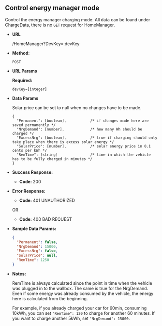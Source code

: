 **Control energy manager mode**
----

Control the energy manager charging mode. All data can be found under ChargeData, there is no `GET` request
for HomeManager.

* **URL**

  /HomeManager?DevKey=:devKey

* **Method:**
  
  `POST`
  
*  **URL Params**

   **Required:**
 
   `devKey=[integer]`

* **Data Params** <br />

  Solar price can be set to null when no changes have to be made.
    
  ```
  {
  	"Permanent": [boolean],           /* if changes made here are saved permanently */
  	"NrgDemand": [number],            /* how many Wh should be charged */
  	"ExcessNrg": [boolean],           /* true if charging should only take place when there is excess solar energy */
  	"SolarPrice": [number],           /* solar energy price in 0.1 cents per kWh */
  	"RemTime": [string]               /* time in which the vehicle has to be fully charged in minutes */
  }
  ```

* **Success Response:**
  
  * **Code:** 200
 
* **Error Response:**

  * **Code:** 401 UNAUTHORIZED

  OR

  * **Code:** 400 BAD REQUEST

* **Sample Data Params:**

  ```json
  {
  	"Permanent": false,
  	"NrgDemand": 15000,
  	"ExcessNrg": false,
  	"SolarPrice": null,
  	"RemTime": 1250
  }
  ```

* **Notes:**

    RemTime is always calculated since the point in time when the vehicle was plugged in to the wallbox.
    The same is true for the NrgDemand. Even if some energy was already consumed by the vehicle, the energy here
    is calculated from the beginning.
    
    For example, if you already charged your car for 60min, consuming 10kWh, you can set `"RemTime": 120` to charge
    for another 60 minutes. If you want to charge another 5kWh, set `"NrgDemand": 15000`.

